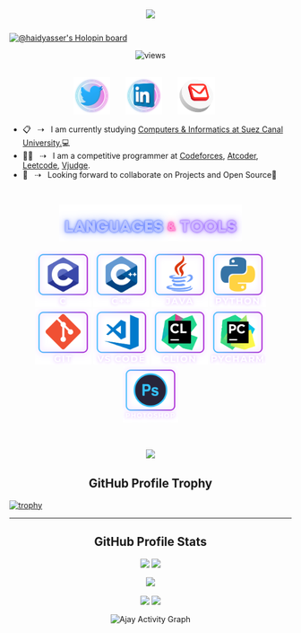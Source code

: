 <!--Intro & Greerings-->

<h1 align="center">
  <a href="#">
    <img src="https://readme-typing-svg.herokuapp.com/?lines=Hey,+I+am+Haidy+Yasser!;Great+to+Have+You+Here!&center=true&size=25">
  </a>
	
	
</h1>

[![@haidyasser's Holopin board](https://holopin.io/api/user/board?user=haidyasser)](https://holopin.io/@haidyasser)

<!--Greetings End-->

<!-- Profile View Counter-->

<div align="center"><img src="https://komarev.com/ghpvc/?username=haidyasser&style=circle&color=blue" alt="views"/></div>
<br/> 
<!-- Counter End -->


<!-- Social Handles-->

  <p align="center">
  <a href="https://twitter.com/Haidyasser2003"><img width="66px" alt="Lt" title="Twitter" src="https://github.com/Haidyasser/Haidyasser/blob/main/Assets/Social_Icons/twitter_2v%20(1).png"/></a>
  &#8287;&#8287;&#8287;&#8287;&#8287;
  <a href="https://www.linkedin.com/in/haidyasser/"><img width="66px" alt="In" title="LinkedIn" src="https://github.com/Haidyasser/Haidyasser/blob/main/Assets/Social_Icons/twitter_2v%20(5).png"/></a>
  &#8287;&#8287;&#8287;&#8287;&#8287;
  <a href="mailto:haidyasser3@gmail.com"><img width="66px" alt="Fb" title="Gmail" src="https://github.com/Haidyasser/Haidyasser/blob/main/Assets/Social_Icons/3d-logo-Gmail.png"/></a>
  &#8287;&#8287;&#8287;&#8287;&#8287;
  </p>
  
<!-- Handles End-->



<!-- Dont Lie-->

<!-- img align="right" width=150px src="https://github.com/DataOpsEnthusiast/DataOpsEnthusiast/blob/main/3D_Contributions/giphy.gif">

<!-- Dont Lie End Here -->


<!-- Personal Talks -->

- 📋 &nbsp; ⇢ &nbsp; I am currently studying [Computers & Informatics at Suez Canal University.](http://suez.edu.eg/ar/?page_id=7325&lang=en)💻
- 👨‍💻 &nbsp; ⇢ &nbsp; I am a competitive programmer at [Codeforces](https://codeforces.com/profile/Haidy_Yasser), [Atcoder](https://atcoder.jp/users/Haidy_Yasser), [Leetcode](https://leetcode.com/haidyasser3/), [Vjudge](https://vjudge.net/user/Haidy_Yasser).
- 🤝 &nbsp; ⇢ &nbsp; Looking forward to collaborate on Projects and Open Source🎉

<!-- Talks End here -->


<!---languages & Tools text --->

<div>&nbsp;</div>
<p align="center"><img height="65" alt="Languages and tools text" src="https://github.com/DataOpsEnthusiast/DataOpsEnthusiast/blob/main/Assets/Images/Languages.svg"/></p>

<div align="center">

<!--- language icons --->

<img height="100" src="https://github.com/Haidyasser/Haidyasser/blob/main/Assets/Icons/C.png" />
<img height="100" src="https://github.com/Haidyasser/Haidyasser/blob/main/Assets/Icons/CPP.png" />
<img height="100" src="https://github.com/DataOpsEnthusiast/DataOpsEnthusiast/blob/main/Assets/Icons/JAVA.png" />
<!--img height="100" src="https://github.com/Haidyasser/Haidyasser/blob/main/Assets/Icons/HTML.png" />
<img height="100" src="https://github.com/Haidyasser/Haidyasser/blob/main/Assets/Icons/CSS.png" /-->
<!-- img height="100" src="https://github.com/Haidyasser/Haidyasser/blob/main/Assets/Icons/JS.png" /-->
	
<img height="100" src="https://github.com/Haidyasser/Haidyasser/blob/main/Assets/Icons/PYTHON.png" />
<img height="100" src="https://github.com/Haidyasser/Haidyasser/blob/main/Assets/Icons/git.png" />
<img height="100" src="https://github.com/Haidyasser/Haidyasser/blob/main/Assets/Icons/vscode.png" />
<!-- img height="100" src="https://github.com/Haidyasser/Haidyasser/blob/main/Assets/Icons/vstudio.png" /-->
<!--img height="100" src="https://github.com/Haidyasser/Haidyasser/blob/main/Assets/Icons/intellij.png" /-->
<img height="100" src="https://github.com/Haidyasser/Haidyasser/blob/main/Assets/Icons/clion.png" />
<img height="100" src="https://github.com/Haidyasser/Haidyasser/blob/main/Assets/Icons/pycharm.png" />
<!--img height="100" src="https://github.com/Haidyasser/Haidyasser/blob/main/Assets/Icons/anaconda.png" />
<!--img height="100" src="https://github.com/Haidyasser/Haidyasser/blob/main/Assets/Icons/JUPYTER.png" />
<!-- img height="100" src="https://github.com/Haidyasser/Haidyasser/blob/main/Assets/Icons/SPYDER.png" /-->
<!-- img height="100" src="https://github.com/Haidyasser/Haidyasser/blob/main/Assets/Icons/TABLEAU.png" /-->
<!-- img height="100" src="https://github.com/Haidyasser/Haidyasser/blob/main/Assets/Icons/STATS.png" />
<img height="100" src="https://github.com/Haidyasser/Haidyasser/blob/main/Assets/Icons/EXCEL.png" />
<img height="100" src="https://github.com/Haidyasser/Haidyasser/blob/main/Assets/Icons/visio.png" />
<img height="100" src="https://github.com/Haidyasser/Haidyasser/blob/main/Assets/Icons/SQL.png" />
<img height="100" src="https://github.com/DHaidyasser/Haidyasser/blob/main/Assets/Icons/AZURE.png" /-->
<img height="100" src="https://github.com/Haidyasser/Haidyasser/blob/main/Assets/Icons/ps.png" />
<!-- img height="100" src="https://github.com/Haidyasser/Haidyasser/blob/main/Assets/Icons/id.png" />
<img height="100" src="https://github.com/Haidyasser/Haidyasser/blob/main/Assets/Icons/ai.png" />
<img height="100" src="https://github.com/Haidyasser/Haidyasser/blob/main/Assets/Icons/xd.png" />
<img height="100" src="https://github.com/Haidyasser/Haidyasser/blob/main/Assets/Icons/fg.png" /-->

  
&nbsp;
  </div>
  
<!--- Languages & Tools End --->


<!--Trophies Start here-->

<p align="center">
<img width="100" src="https://user-images.githubusercontent.com/6661165/91657958-61b4fd00-eb00-11ea-9def-dc7ef5367e34.png"/>  
<h2 align="center">GitHub Profile Trophy</h2></p>
<p align="center">

[![trophy](https://github-profile-trophy.vercel.app/?username=haidyasser&theme=dracula&margin-w=55)](https://github.com/ryo-ma/github-profile-trophy)

</p>

<!-- Trophies End here-->





<!--- Github Stats Starts --->


<hr>
<h2 align="center">GitHub Profile Stats</h2></p>
<p align="center">
  <img width="400px" src="https://github-readme-stats.vercel.app/api?username=haidyasser&count_private=true&show_icons=true&theme=material-palenight&hide_border=true&bg_color=1F222E" />
  <img width="400px" src="https://github-readme-streak-stats.herokuapp.com?user=haidyasser&theme=material-palenight&hide_border=true&fire=C77800&ring=7C2AE8&background=1F222E" />
  
</p>

<div align="center">

![](http://github-profile-summary-cards.vercel.app/api/cards/profile-details?username=Haidyasser&theme=radical)

</div>

<div align="center">

![](http://github-profile-summary-cards.vercel.app/api/cards/repos-per-language?username=Haidyasser&theme=radical) ![](http://github-profile-summary-cards.vercel.app/api/cards/most-commit-language?username=haidyasser&theme=radical)

<a><img alt="Ajay Activity Graph" src="https://github-readme-activity-graph.cyclic.app/graph?username=haidyasser&theme=react-dark&hide_border=true" /></a>

</div>
